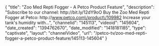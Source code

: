 {
    "title": "Zoo Med Repti Fogger - A Petco Product Feature",
    "description": "Subscribe to our channel: http:\/\/bit.ly\/12dY9oO Buy the Zoo Med Repti Fogger at Petco: http:\/\/www.petco.com\/product\/109982 Increase your tank's humidity with...",
    "channelid": "145113",
    "videoid": "145604",
    "date_created": "1394762670",
    "date_modified": "1418181185",
    "type": "captivate",
    "layout": "channelVideo",
    "url": "\/petco-tv\/zoo-med-repti-fogger-a-petco-product-feature\/145113-145604"
}